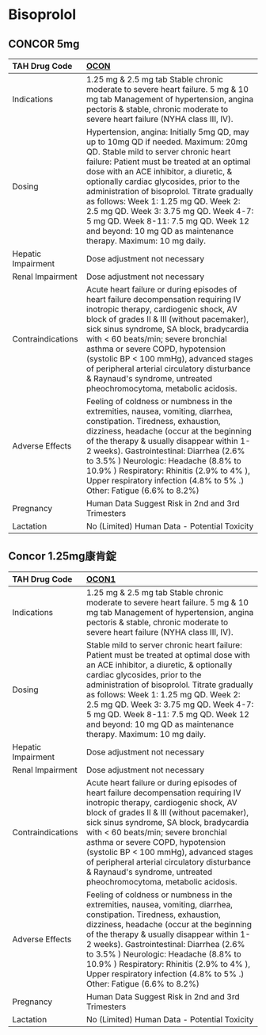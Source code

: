 # Bisoprolol

## CONCOR 5mg

| TAH Drug Code      | [**OCON**](https://www.tahsda.org.tw/drugs/hissearch.php?drug_code=OCON)                                                                                                                                                                                                                                                                                                                                                                                                                                   |
|:-------------------|:-----------------------------------------------------------------------------------------------------------------------------------------------------------------------------------------------------------------------------------------------------------------------------------------------------------------------------------------------------------------------------------------------------------------------------------------------------------------------------------------------------------|
| Indications        | 1.25 mg & 2.5 mg tab Stable chronic moderate to severe heart failure. 5 mg & 10 mg tab Management of hypertension, angina pectoris & stable, chronic moderate to severe heart failure (NYHA class III, IV).                                                                                                                                                                                                                                                                                                |
| Dosing             | Hypertension, angina: Initially 5mg QD, may up to 10mg QD if needed. Maximum: 20mg QD. Stable mild to server chronic heart failure: Patient must be treated at an optimal dose with an ACE inhibitor, a diuretic, & optionally cardiac glycosides, prior to the administration of bisoprolol. Titrate gradually as follows: Week 1: 1.25 mg QD. Week 2: 2.5 mg QD. Week 3: 3.75 mg QD. Week 4-7: 5 mg QD. Week 8-11: 7.5 mg QD. Week 12 and beyond: 10 mg QD as maintenance therapy. Maximum: 10 mg daily. |
| Hepatic Impairment | Dose adjustment not necessary                                                                                                                                                                                                                                                                                                                                                                                                                                                                              |
| Renal Impairment   | Dose adjustment not necessary                                                                                                                                                                                                                                                                                                                                                                                                                                                                              |
| Contraindications  | Acute heart failure or during episodes of heart failure decompensation requiring IV inotropic therapy, cardiogenic shock, AV block of grades II & III (without pacemaker), sick sinus syndrome, SA block, bradycardia with < 60 beats/min; severe bronchial asthma or severe COPD, hypotension (systolic BP < 100 mmHg), advanced stages of peripheral arterial circulatory disturbance & Raynaud's syndrome, untreated pheochromocytoma, metabolic acidosis.                                              |
| Adverse Effects    | Feeling of coldness or numbness in the extremities, nausea, vomiting, diarrhea, constipation. Tiredness, exhaustion, dizziness, headache (occur at the beginning of the therapy & usually disappear within 1-2 weeks). Gastrointestinal: Diarrhea (2.6% to 3.5% ) Neurologic: Headache (8.8% to 10.9% ) Respiratory: Rhinitis (2.9% to 4% ), Upper respiratory infection (4.8% to 5% .) Other: Fatigue (6.6% to 8.2%)                                                                                      |
| Pregnancy          | Human Data Suggest Risk in 2nd and 3rd Trimesters                                                                                                                                                                                                                                                                                                                                                                                                                                                          |
| Lactation          | No (Limited) Human Data - Potential Toxicity                                                                                                                                                                                                                                                                                                                                                                                                                                                               |

## Concor 1.25mg康肯錠

| TAH Drug Code      | [**OCON1**](https://www.tahsda.org.tw/drugs/hissearch.php?drug_code=OCON1)                                                                                                                                                                                                                                                                                                                                                                                    |
|:-------------------|:--------------------------------------------------------------------------------------------------------------------------------------------------------------------------------------------------------------------------------------------------------------------------------------------------------------------------------------------------------------------------------------------------------------------------------------------------------------|
| Indications        | 1.25 mg & 2.5 mg tab Stable chronic moderate to severe heart failure. 5 mg & 10 mg tab Management of hypertension, angina pectoris & stable, chronic moderate to severe heart failure (NYHA class III, IV).                                                                                                                                                                                                                                                   |
| Dosing             | Stable mild to server chronic heart failure: Patient must be treated at optimal dose with an ACE inhibitor, a diuretic, & optionally cardiac glycosides, prior to the administration of bisoprolol. Titrate gradually as follows: Week 1: 1.25 mg QD. Week 2: 2.5 mg QD. Week 3: 3.75 mg QD. Week 4-7: 5 mg QD. Week 8-11: 7.5 mg QD. Week 12 and beyond: 10 mg QD as maintenance therapy. Maximum: 10 mg daily.                                              |
| Hepatic Impairment | Dose adjustment not necessary                                                                                                                                                                                                                                                                                                                                                                                                                                 |
| Renal Impairment   | Dose adjustment not necessary                                                                                                                                                                                                                                                                                                                                                                                                                                 |
| Contraindications  | Acute heart failure or during episodes of heart failure decompensation requiring IV inotropic therapy, cardiogenic shock, AV block of grades II & III (without pacemaker), sick sinus syndrome, SA block, bradycardia with < 60 beats/min; severe bronchial asthma or severe COPD, hypotension (systolic BP < 100 mmHg), advanced stages of peripheral arterial circulatory disturbance & Raynaud's syndrome, untreated pheochromocytoma, metabolic acidosis. |
| Adverse Effects    | Feeling of coldness or numbness in the extremities, nausea, vomiting, diarrhea, constipation. Tiredness, exhaustion, dizziness, headache (occur at the beginning of the therapy & usually disappear within 1-2 weeks). Gastrointestinal: Diarrhea (2.6% to 3.5% ) Neurologic: Headache (8.8% to 10.9% ) Respiratory: Rhinitis (2.9% to 4% ), Upper respiratory infection (4.8% to 5% .) Other: Fatigue (6.6% to 8.2%)                                         |
| Pregnancy          | Human Data Suggest Risk in 2nd and 3rd Trimesters                                                                                                                                                                                                                                                                                                                                                                                                             |
| Lactation          | No (Limited) Human Data - Potential Toxicity                                                                                                                                                                                                                                                                                                                                                                                                                  |

